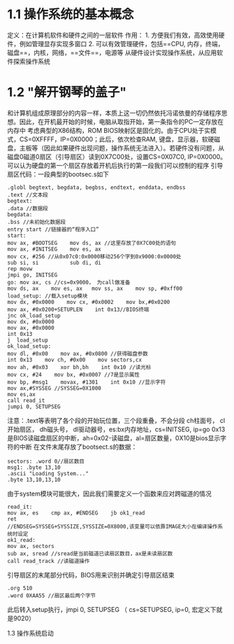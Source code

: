 # 1.1 操作系统的基本概念
定义：在计算机软件和硬件之间的一层软件
作用：
	1. 方便我们有效，高效使用硬件，例如管理显存实现多窗口
	2. 可以有效管理硬件，包括==CPU, 内存，终端，磁盘==，内核，网络，==文件==，电源等
从硬件设计实现操作系统，从应用软件探索操作系统

# 1.2 "解开钢琴的盖子"
和计算机组成原理部分的内容一样，本质上这一切仍然依托冯诺依曼的存储程序思想。因此，在开机最开始的时候，电脑从取指开始，第一条指令的PC一定存放在内存中
考虑典型的X86结构，ROM BIOS映射区是固化的。由于CPU处于实模式，CS=0XFFFF，IP=0X0000；此后，依次检查RAM, 键盘，显示器，软硬磁盘，主板等（因此如果硬件出现问题，操作系统无法进入）。若硬件没有问题，从磁盘0磁道0扇区（引导扇区）读到0X7C00处，设置CS=0X07C0, IP=0X0000。可以认为硬盘的第一个扇区存放着开机后执行的第一段我们可以控制的程序
引导扇区代码：一段典型的bootsec.s如下
```
.globl begtext, begdata, begbss, endtext, enddata, endbss
.text //文本段
begtext:
.data //数据段
begdata:
.bss //未初始化数据段
entry start //链接器的“程序入口”
start:
mov ax, #BOOTSEG    mov ds, ax //这里存放了0X7C00处的语句
mov ax, #INITSEG    mov es, ax
mov cx, #256 //从0x07c0:0x0000移动256个字到0x9000:0x0000处
sub si, si          sub di, di
rep movw
jmpi go, INITSEG
go: mov ax, cs //cs=0x9000， 为call做准备
mov ds, ax    mov es, ax   mov ss, ax    mov sp, #0xff00
load_setup: //载入setup模块
mov dx, #0x0000    mov cx, #0x0002    mov bx,#0x0200
mov ax, #0x0200+SETUPLEN    int 0x13//BIOS终端
jnc ok_load_setup
mov dx, #0x0000
mov ax, #0x0000
int 0x13
j  load_setup
ok_load_setup:
mov dl, #0x00    mov ax, #0x0800 //获得磁盘参数
int 0x13    mov ch, #0x00    mov sectors,cx
mov ah, #0x03    xor bh,bh    int 0x10 //读光标
mov cx, #24    mov bx, #0x0007 //7是显示属性
mov bp, #msg1    movax, #1301    int 0x10 //显示字符
mov ax,#SYSSEG //SYSSEG=0X1000
mov es,ax
call read_it
jumpi 0, SETUPSEG
```
注意：.text等表明了各个段的开始玩位置，三个段重叠，不会分段
ch柱面号， cl开始扇区， dh磁头号， dl驱动器号，es:bx内存地址，cs=INITSEG, ip=go
0x13是BIOS读磁盘扇区的中断，ah=0x02-读磁盘，al=扇区数量，0X10是bios显示字符的中断
在文件末尾存放了bootsect.s的数据：
```
sectors: .word 0//扇区数目
msg1: .byte 13,10
.ascii "Loading System..."
.byte 13,10,13,10
```
由于system模块可能很大，因此我们需要定义一个函数来应对跨磁道的情况
```
read_it:
mov ax, es    cmp ax, #ENDSEG    jb ok1_read
ret
//ENDSEG=SYSSEG+SYSSIZE,SYSSIZE=0X8000,该变量可以依靠IMAGE大小在编译操作系统时设定
ok1_read:
mov ax, sectors
sub ax, sread //sread是当前磁道已读扇区数目，ax是未读扇区数
call read_track //读磁道操作
```
引导扇区的末尾部分代码，BIOS用来识别并确定引导扇区结束
```
.org 510
.word 0XAA55 //扇区最后两个字节
```
此后转入setup执行，jmpi 0, SETUPSEG  （ cs=SETUPSEG, ip=0, 宏定义下就是9020）

1.3 操作系统启动
